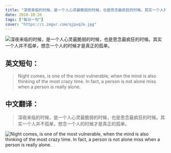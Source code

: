 ```yaml
---
title: "深夜来临的时候，是一个人心灵最脆弱的时候，也是思念最疯狂的时候。其实一个人并不孤单，想念一个人的时候才是真正的孤单。"
date: 2018-10-26
tags: ["每日一句"]
cover: "https://i.imgur.com/qjpvqJe.jpg"
---
```


![深夜来临的时候，是一个人心灵最脆弱的时候，也是思念最疯狂的时候。其实一个人并不孤单，想念一个人的时候才是真正的孤单。](https://i.imgur.com/1pe90Vp.jpg)

## 英文短句：
> Night comes, is one of the most vulnerable, when the mind is also thinking of the most crazy time. In fact, a person is not alone miss when a person is really alone.

<!--more-->

## 中文翻译：
> 深夜来临的时候，是一个人心灵最脆弱的时候，也是思念最疯狂的时候。其实一个人并不孤单，想念一个人的时候才是真正的孤单。

![Night comes, is one of the most vulnerable, when the mind is also thinking of the most crazy time. In fact, a person is not alone miss when a person is really alone.](https://i.imgur.com/UR95BG1.jpg)

